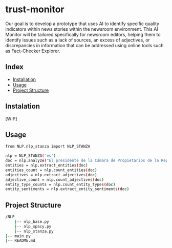 # trust-monitor
Our goal is to develop a prototype that uses AI to identify specific quality indicators within news stories within the newsroom environment. This AI Monitor will be tailored specifically for newsroom editors, helping them to identify issues such as a lack of sources, an excess of adjectives, or discrepancies in information that can be addressed using online tools such as Fact-Checker Explorer.

## Index

- [Installation](#instalation)
- [Usage](#usage)
- [Project Structure](#project-structure)

## Instalation

[WIP]

## Usage

```bash
from NLP.nlp_stanza import NLP_STANZA

nlp = NLP_STANZA('es')
doc = nlp.analyze("El presidente de la Cámara de Propietarios de la República Argentina aseguró...")
entities = nlp.extract_entities(doc)
entities_count = nlp.count_entities(doc)
adjectives = nlp.extract_adjectives(doc)
adjective_count = nlp.count_adjectives(doc)
entity_type_counts = nlp.count_entity_types(doc)
entity_sentiments = nlp.extract_entity_sentiments(doc)
```

## Project Structure

```bash
/NLP
    |-- nlp_base.py
    |-- nlp_spacy.py
    |-- nlp_stanza.py
|-- main.py
|-- README.md
```
